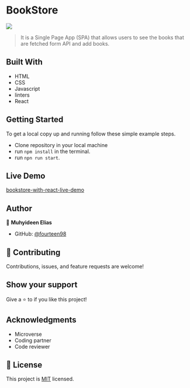 # BookStore


![](https://img.shields.io/badge/Microverse-blueviolet)

> It is a Single Page App (SPA) that allows users to see the books that are fetched form API and add books.


## Built With

- HTML
- CSS 
- Javascript
- linters
- React

## Getting Started

To get a local copy up and running follow these simple example steps.

- Clone repository in your local machine 
- run `npm install` in the terminal.
- run `npn run start`.

## Live Demo

[bookstore-with-react-live-demo]()

## Author

👤 **Muhyideen Elias**

- GitHub: [@fourteen98](https://github.com/fourteen98)


## 🤝 Contributing

Contributions, issues, and feature requests are welcome!


## Show your support

Give a ⭐️ to if you like this project!


## Acknowledgments

- Microverse
- Coding partner
- Code reviewer

## 📝 License

This project is [MIT](https://github.com/fourteen98/bookstore-with-react/blob/Dev/LICENSE.md) licensed.
